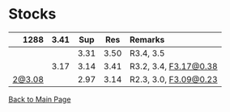 # Stocks

| 1288   | 3.41  | Sup   | Res   | Remarks
| ---:   | :---: | :---: | :---: | :--- 
|        |       | 3.31  | 3.50  | R3.4, 3.5 
|        | 3.17  | 3.14  | 3.41  | R3.2, 3.4, F3.17@0.38
| 2@3.08 |       | 2.97  | 3.14  | R2.3, 3.0, F3.09@0.23

[Back to Main Page](https://alwinwoo.github.io/)
